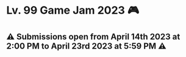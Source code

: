 # Lv. 99 Game Jam 2023 :video_game:

## :warning: Submissions open from April 14th 2023 at 2:00 PM to **April 23rd 2023 at 5:59 PM** :warning:
